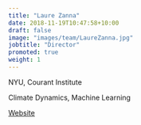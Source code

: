 ```yaml
---
title: "Laure Zanna"
date: 2018-11-19T10:47:58+10:00
draft: false
image: "images/team/LaureZanna.jpg"
jobtitle: "Director"
promoted: true
weight: 1
---
```



NYU, Courant Institute

Climate Dynamics, Machine Learning 

[Website](https://laurezanna.github.io) 
